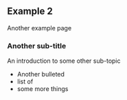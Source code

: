 ## Example 2

Another example page

### Another sub-title

An introduction to some other sub-topic

* Another bulleted
* list of
* some more things
